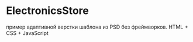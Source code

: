 # ElectronicsStore
пример адаптивной верстки шаблона из PSD без фреймворков. HTML + CSS + JavaScript
